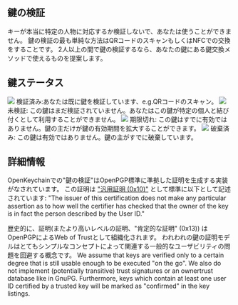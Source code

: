 [//]: # (NOTE: Please put every sentence in its own line, Transifex puts every line in its own translation field!)

## 鍵の検証
キーが本当に特定の人物に対応するか検証しないで、あなたは使うことができません。
鍵の検証の最も単純な方法はQRコードのスキャンもしくはNFCでの交換をすることです。
2人以上の間で鍵の検証するなら、あなたの鍵にある鍵交換メソッドで使えるものを提案します。

## 鍵ステータス

<img src="status_signature_verified_cutout_24dp"/>  
検証済み:あなたは既に鍵を検証しています、e.g.QRコードのスキャン。  
<img src="status_signature_unverified_cutout_24dp"/>  
未検証: この鍵はまだ検証されていません。あなたはこの鍵が特定の個人と結び付くとして利用することができません。  
<img src="status_signature_expired_cutout_24dp"/>  
期限切れ: この鍵はすでに有効ではありません。鍵の主だけが鍵の有効期間を拡大することができます。  
<img src="status_signature_revoked_cutout_24dp"/>  
破棄済み: この鍵は有効ではありません。鍵の主がすでに破棄しています。

## 詳細情報
OpenKeychainでの"鍵の検証"はOpenPGP標準に準拠した証明を生成する実装がなされています。
この証明は ["汎用証明 (0x10)"](http://tools.ietf.org/html/rfc4880#section-5.2.1) として標準に以下として記述されています:
"The issuer of this certification does not make any particular assertion as to how well the certifier has checked that the owner of the key is in fact the person described by the User ID."

歴史的に、証明(またより高いレベルの証明、"肯定的な証明" (0x13))  は OpenPGPによるWeb of Trustとして組織化されます。
われわれの鍵の証明モデルはとてもシンプルなコンセプトによって関連する一般的なユーザビリティの問題を回避する概念です。
We assume that keys are verified only to a certain degree that is still usable enough to be executed "on the go".
We also do not implement (potentially transitive) trust signatures or an ownertrust database like in GnuPG.
Furthermore, keys which contain at least one user ID certified by a trusted key will be marked as "confirmed" in the key listings.